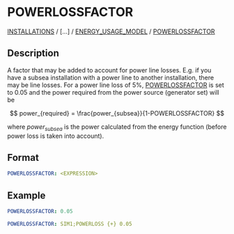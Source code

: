 # POWERLOSSFACTOR

[INSTALLATIONS](INSTALLATIONS) /
[...] /
[ENERGY_USAGE_MODEL](ENERGY_USAGE_MODEL) /
[POWERLOSSFACTOR](POWERLOSSFACTOR)

## Description
A factor that may be added to account for power line losses. E.g. if you have a subsea installation with a power line to
another installation, there may be line losses. For a power line loss of 5%, [POWERLOSSFACTOR](POWERLOSSFACTOR)
is set to 0.05 and the power required from the power source (generator set) will be

$$
power_{required} = \frac{power_{subsea}}{1-POWERLOSSFACTOR}
$$

where $power_{subsea}$ is the power calculated from the energy function (before power loss is taken into account).

## Format
~~~~~~~~yaml
POWERLOSSFACTOR: <EXPRESSION>
~~~~~~~~

## Example
~~~~~~~~yaml
POWERLOSSFACTOR: 0.05
~~~~~~~~

~~~~~~~~yaml
POWERLOSSFACTOR: SIM1;POWERLOSS {+} 0.05
~~~~~~~~

